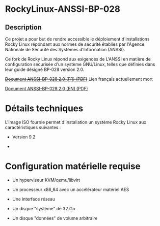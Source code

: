 # RockyLinux-ANSSI-BP-028

## Description

Ce projet a pour but de rendre accessible le déploiement d'installations Rocky Linux répondant aux normes de sécurité établies par l'Agence Nationale de Sécurité des Systèmes d'Information (ANSSI).

Ce fork de Rocky Linux répond aux exigences de L'ANSSI en matière de configuration sécurisée d'un système GNU/Linux, telles que définies dans leur guide désigné BP-028 version 2.0.

[~~Document ANSSI-BP-028 2.0 (FR) (PDF)~~](https://cyber.gouv.fr/uploads/2019/02/fr_np_linux_configuration-v2.0.pdf) Lien français actuellement mort

[Document ANSSI-BP-028 2.0 (EN) (PDF)](file:///C:/Users/Chelsea/Downloads/linux_configuration-en-v2.pdf)

# Détails techniques

L'image ISO fournie permet d'installation un système Rocky Linux aux caractéristiques suivantes :

- Version 9.2

- 

# Configuration matérielle requise

- Un hyperviseur KVM/qemu/libvirt

- Un processeur x86_64 avec un accélérateur matériel AES

- Une interface réseau

- Un disque "système" de 32 Go

- Un disque "données" de volume arbitraire